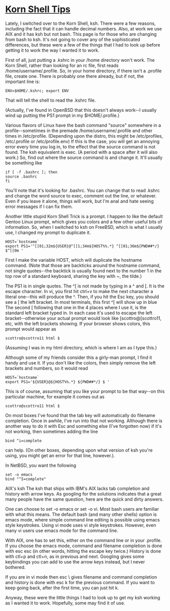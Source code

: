 # [Korn Shell Tips](http://home.nyc.rr.com/computertaijutsu/ksh.html)

Lately, I switched over to the Korn Shell, ksh. There were a few reasons, including the fact that it can handle decimal numbers. Also, at work we use AIX and it has ksh but not bash. This page is for those who are changing from bash to ksh. It's not going to cover any of the sophisticated differences, but these were a few of the things that I had to look up before getting it to work the way I wanted it to work.

First of all, just putting a .kshrc in your /home directory won't work. The Korn Shell, rather than looking for an rc file, first reads /home/username/.profile. So, in your home directory, if there isn't a .profile file, create one. There is probably one there already, but if not, the important line is:
```
ENV=$HOME/.kshrc; export ENV
```

That will tell the shell to read the .kshrc file.

(Actually, I've found in OpenBSD that this doesn't always work--I usually wind up putting the PS1 prompt in my $HOME/.profile.)

Various flavors of Linux have the bash command "source" somewhere in a profile--sometimes in the premade /home/username/.profile and other times in /etc/profile. (Depending upon the distro, this might be /etc/profiles, /etc/.profile or /etc/profile.env) If this is the case, you will get an annoying error every time you log in, to the effect that the source command is not found. The ksh equivalent is exec. (A period with a space after it will also work.) So, find out where the source command is and change it. It'll usually be something like
```
if [ -f .bashrc ]; then
source .bashrc
fi
```

You'll note that it's looking for .bashrc. You can change that to read .kshrc and change the word source to exec, comment out the line, or whatever. Even if you leave it alone, things will work, but I'm anal and hate seeing error messages if I can fix them.

Another little stupid Korn Shell Trick is a prompt. I happen to like the default Gentoo Linux prompt, which gives you colors and a few other useful bits of information. So, when I switched to ksh on FreeBSD, which is what I usually use, I changed my prompt to duplicate it.
```
HOST=`hostname`
export PS1='^[[01;32m${USER}@^[[1;34m${HOST%%.*} ^[[01;36m${PWD##*/} $^[[0m '
```

First I make the variable HOST, which will duplicate the hostname command. (Note that those are backticks around the hostname command, not single quotes--the backtick is usually found next to the number 1 in the top row of a standard keyboard, sharing the key with ~, the tilde.)

The PS1 is in single quotes. The ^[ is not made by typing in a ^ and [. It is the escape character. In vi, you first hit ctrl+v to make the next character a literal one--this will produce the ^. Then, if you hit the Esc key, you should see a [ the left bracket. In most terminals, this first ^[ will show up in blue The second [ following that one in the 4 places where I use it, is the standard left bracket typed in. In each case it's used to escape the left bracket--otherwise your actual prompt would look like [scottro@[scottro11, etc, with the left brackets showing.
If your browser shows colors, this prompt would appear as
```
scottro@scottro11 html $
```
(Assuming I was in my html directory, which is where I am as I type this.)

Although some of my friends consider this a girly-man prompt, I find it handy and use it. If you don't like the colors, then simply remove the left brackets and numbers, so it would read
```
HOST=`hostname`
export PS1='${USER}@${HOST%%.*} ${PWD##*/} $ '
```

This is of course, assuming that you like your prompt to be that way--on this particular machine, for example it comes out as
```
scottro@scottro11 html $
```

On most boxes I've found that the tab key will automatically do filename completion. Once in awhile, I've run into that not working. Although there is another way to do it with Esc and something else (I've forgotten now) if it's not working, then sometimes adding the line
```
bind ^i=complete
```
can help. (On other boxes, depending upon what version of ksh you're using, you might get an error for that line, however.).

In NetBSD, you want the following
```
set -o emacs
bind "^I=complete"
```

AIX's ksh
The ksh that ships with IBM's AIX lacks tab completion and history with arrow keys. As googling for the solutions indicates that a great many people have the same question, here are the quick and dirty answers.

One can choose to set -o emacs or set -o vi. Most bash users are familiar with what this means. The default bash (and many other shells) option is emacs mode, where simple command line editing is possible using emacs style keystrokes. Using vi mode uses vi style keystrokes. However, even many vi users use emacs mode for the command line.

With AIX, one has to set this, either on the command line or in your .profile. If you choose the emacs mode, command and filename completion is done with esc esc (in other words, hitting the escape key twice.) History is done with ctl+p and ctl+n, as in previous and next. Googling gives some keybindings you can add to use the arrow keys instead, but I never bothered.

If you are in vi mode then esc \ gives filename and command completion and history is done with esc k for the previous command. If you want to keep going back, after the first time, you can just hit k.

Anyway, these were the little things I had to look up to get my ksh working as I wanted it to work. Hopefully, some may find it of use.
